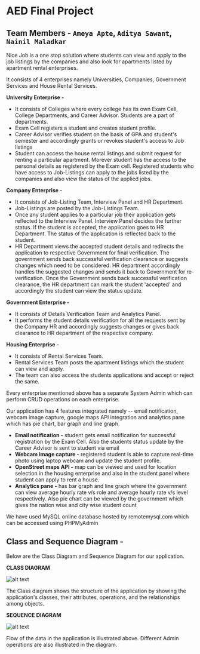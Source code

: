 # AED Final Project

## Team Members - `Ameya Apte`, `Aditya Sawant`, `Nainil Maladkar`

Nice Job is a one stop solution where students can view and apply to the job listings by the companies and also look for apartments listed by apartment rental enterprises.

It consists of 4 enterprises namely Universities, Companies, Government Services and House Rental Services.

**University Enterprise -** 
- It consists of Colleges where every college has its own Exam Cell, College Departments, and Career Advisor. Students are a part of departments.
- Exam Cell registers a student and creates student profile.
- Career Advisor verifies student on the basis of GPA and student's semester and accordingly grants or revokes student's access to Job listings
- Student can access the house rental listings and submit request for renting a particular apartment. Morever student has the access to the personal details as registered by the Exam cell. Registered students who have access to Job-Listings can apply to the jobs listed by the companies and also view the status of the applied jobs. 

**Company Enterprise -**
- It consists of Job-Listing Team, Interview Panel and HR Department.
- Job-Listings are posted by the Job-Listings Team.
- Once any student applies to a particular job their application gets reflected to the Interview Panel. Interview Panel decides the further status. If the student is accepted, the application goes to HR Department. The status of the application is reflected back to the student. 
- HR Department views the accepted student details and redirects the application to respective Government for final verification. The government sends back successful verification clearance or suggests changes which need to be considered. HR department accordingly handles the suggested changes and sends it back to Government for re-verification. Once the Government sends back successful verification clearance, the HR department can mark the student 'accepted' and accordingly the student can view the status update.

**Government Enterprise -** 
- It consists of Details Verification Team and Analytics Panel.
- It performs the student details verification for all the requests sent by the Company HR and accordingly suggests changes or gives back clearance to HR department of the respective company.

**Housing Enterprise -**
- It consists of Rental Services Team.
- Rental Services Team posts the apartment listings which the student can view and apply.
- The team can also access the students applications and accept or reject the same.

Every enterprise mentioned above has a separate System Admin which can perform CRUD operations on each enterprise.

Our application has 4 features integrated namely -- email notification, webcam image capture, google maps API integration and analytics pane which has pie chart, bar graph and line graph.
- **Email notification -** student gets email notification for successful registration by the Exam Cell. Also the students status update by the Career Advisor is sent to student via email
- **Webcam image capture -** registered student is able to capture real-time photo using laptop webcam and update the student profile.
- **OpenStreet maps API -** map can be viewed and used for location selection in the housing enterprise and also in the student panel where student can apply to rent a house.
- **Analytics pane -** has bar graph and line graph where the government can view average hourly rate v/s role and average hourly rate v/s level respectively. Also pie chart can be viewed by the government which gives the nation wise and city wise student count

We have used MySQL online database hosted by remotemysql.com which can be accessed using PHPMyAdmin

## Class and Sequence Diagram -
Below are the Class Diagram and Sequence Diagram for our application.

**CLASS DIAGRAM**

![alt text](https://github.com/sawant-adit/FinalProjectAED/blob/main/NiceJobApp/src/Images/AED_Final_Project_Class_Diagram.jpg?raw=true)

The Class diagram shows the structure of the application by showing the application's classes, their attributes, operations, and the relationships among objects.

**SEQUENCE DIAGRAM**

![alt text](https://github.com/sawant-adit/FinalProjectAED/blob/main/NiceJobApp/src/Images/AED_Final_Project_Sequence_Diagram.png?raw=true)

Flow of the data in the application is illustrated above. Different Admin operations are also illustrated in the diagram.
